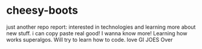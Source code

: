 # cheesy-boots
just another repo
report: interested in technologies and learning more about new stuff. i can copy paste real good! I wanna know more!
Learning how works superalgos.
Will try to learn how to code.
love GI JOES
Over
